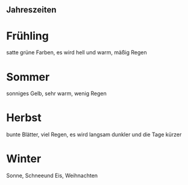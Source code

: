 ## Jahreszeiten
# Frühling
satte grüne Farben, es wird hell und warm, mäßig Regen
# Sommer 
sonniges Gelb, sehr warm, wenig Regen
# Herbst 
bunte Blätter, viel Regen, es wird langsam dunkler und die Tage kürzer
# Winter
Sonne, Schneeund Eis, Weihnachten
